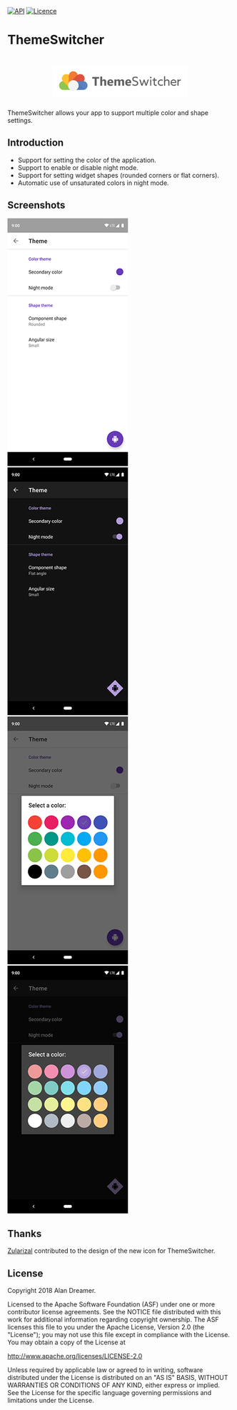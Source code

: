 [![API](https://img.shields.io/badge/API-17%2B-brightgreen.svg?style=flat)](https://android-arsenal.com/api?level=17)
[![Licence](https://img.shields.io/badge/Licence-Apache2-blue.svg)](http://www.apache.org/licenses/LICENSE-2.0)

ThemeSwitcher
=============

<h1 align=center>
<img src="logo/horizontal.png" width=60%>
</h1>

ThemeSwitcher allows your app to support multiple color and shape settings.

Introduction
------------

* Support for setting the color of the application.
* Support to enable or disable night mode.
* Support for setting widget shapes (rounded corners or flat corners).
* Automatic use of unsaturated colors in night mode.

Screenshots
-----------

![One](/screenshots/a.png)
![Two](/screenshots/b.png)
![Three](/screenshots/c.png)
![Four](/screenshots/d.png)

Thanks
------

[Zularizal](https://github.com/zularizal) contributed to the design of the new icon for ThemeSwitcher.

License
-------

Copyright 2018 Alan Dreamer.

Licensed to the Apache Software Foundation (ASF) under one or more contributor
license agreements.  See the NOTICE file distributed with this work for
additional information regarding copyright ownership.  The ASF licenses this
file to you under the Apache License, Version 2.0 (the "License"); you may not
use this file except in compliance with the License.  You may obtain a copy of
the License at

  <http://www.apache.org/licenses/LICENSE-2.0>

Unless required by applicable law or agreed to in writing, software
distributed under the License is distributed on an "AS IS" BASIS, WITHOUT
WARRANTIES OR CONDITIONS OF ANY KIND, either express or implied.  See the
License for the specific language governing permissions and limitations under
the License.
